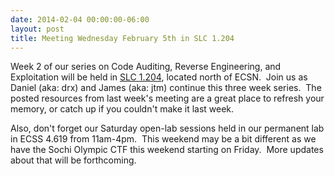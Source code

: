 ```yaml
---
date: 2014-02-04 00:00:00-06:00
layout: post
title: Meeting Wednesday February 5th in SLC 1.204
---
```


Week 2 of our series on Code Auditing, Reverse Engineering, and Exploitation will be held in [SLC 1.204](http://www.utdallas.edu/locator/SLC_1.204), located north of ECSN.  Join us as Daniel (aka: drx) and James (aka: jtm) continue this three week series.  The posted resources from last week's meeting are a great place to refresh your memory, or catch up if you couldn't make it last week.

Also, don't forget our Saturday open-lab sessions held in our permanent lab in ECSS 4.619 from 11am-4pm.  This weekend may be a bit different as we have the Sochi Olympic CTF this weekend starting on Friday.  More updates about that will be forthcoming.
